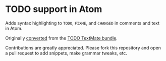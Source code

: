 # TODO support in Atom

Adds syntax highlighting to `TODO`, `FIXME`, and `CHANGED` in comments
and text in Atom.

Originally [converted](http://atom.io/docs/latest/converting-a-text-mate-bundle)
from the [TODO TextMate bundle](https://github.com/textmate/todo.tmbundle).

Contributions are greatly appreciated. Please fork this repository and open a
pull request to add snippets, make grammar tweaks, etc.
